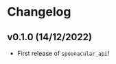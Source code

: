 # Changelog

<!--next-version-placeholder-->

## v0.1.0 (14/12/2022)

- First release of `spoonacular_api`!